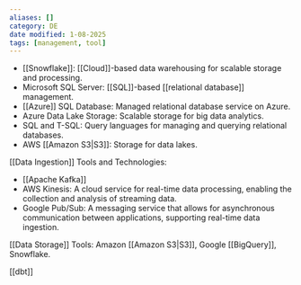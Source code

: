 ```yaml
---
aliases: []
category: DE
date modified: 1-08-2025
tags: [management, tool]
---
```


  - [[Snowflake]]: [[Cloud]]-based data warehousing for scalable storage and processing.
  - Microsoft SQL Server: [[SQL]]-based [[relational database]] management.
  - [[Azure]] SQL Database: Managed relational database service on Azure.
  - Azure Data Lake Storage: Scalable storage for big data analytics.
  - SQL and T-SQL: Query languages for managing and querying relational databases.
  - AWS [[Amazon S3|S3]]: Storage for data lakes.

[[Data Ingestion]] Tools and Technologies:
- [[Apache Kafka]]
- AWS Kinesis: A cloud service for real-time data processing, enabling the collection and analysis of streaming data.
- Google Pub/Sub: A messaging service that allows for asynchronous communication between applications, supporting real-time data ingestion.

[[Data Storage]]
Tools: Amazon [[Amazon S3|S3]], Google [[BigQuery]], Snowflake.

[[dbt]]

